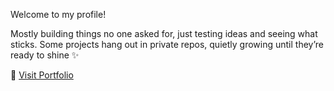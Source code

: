 Welcome to my profile! 

Mostly building things no one asked for, just testing ideas and seeing what sticks.
Some projects hang out in private repos, quietly growing until they’re ready to shine ✨

🔗 [Visit Portfolio](https://lekshmipriya.netlify.app)
